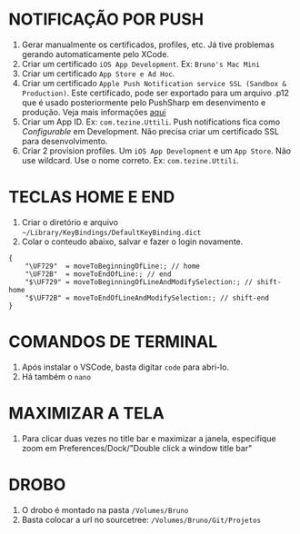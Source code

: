# NOTIFICAÇÃO POR PUSH
1. Gerar manualmente os certificados, profiles, etc. Já tive problemas gerando automaticamente pelo XCode. 
1. Criar um certificado `iOS App Development`. Ex: `Bruno's Mac Mini`
1. Criar um certificado `App Store e Ad Hoc`. 
1. Criar um certificado `Apple Push Notification service SSL (Sandbox & Production)`. Este certificado, pode ser exportado para um arquivo .p12 que é usado posteriormente pelo PushSharp em desenvimento e produção. Veja mais informações [aqui](https://www.mobiloud.com/help/knowledge-base/how-to-export-push-notification-certificate-p12/)
1. Criar um App ID. Ex: `com.tezine.Uttili`. Push notifications fica como <i>Configurable</i> em Development. Não precisa criar um certificado SSL para desenvolvimento. 
1. Criar 2 provision profiles. Um `iOS App Development` e um `App Store`. Não use wildcard. Use o nome correto. Ex: `com.tezine.Uttili`. 


# TECLAS HOME E END
1. Criar o diretório e arquivo `~/Library/KeyBindings/DefaultKeyBinding.dict`
1. Colar o conteudo abaixo, salvar e fazer o login novamente. 
```
{
    "\UF729"  = moveToBeginningOfLine:; // home
    "\UF72B"  = moveToEndOfLine:; // end
    "$\UF729" = moveToBeginningOfLineAndModifySelection:; // shift-home
    "$\UF72B" = moveToEndOfLineAndModifySelection:; // shift-end
}
```

# COMANDOS DE TERMINAL
1. Após instalar o VSCode, basta digitar `code` para abri-lo. 
1. Há também o `nano`

# MAXIMIZAR A TELA
1. Para clicar duas vezes no title bar e maximizar a janela, especifique zoom em Preferences/Dock/"Double click a window title bar"

# DROBO
1) O drobo é montado na pasta `/Volumes/Bruno`
1) Basta colocar a url no sourcetree: `/Volumes/Bruno/Git/Projetos`
